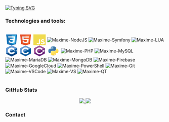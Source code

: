 [![Typing SVG](https://readme-typing-svg.demolab.com?font=Fira+Code&pause=1000&color=6793F7&width=435&lines=Hi%2C+everyone!+I'm+Maxime+.;Welcome+to+my+Github+profile!+)](https://git.io/typing-svg)


### Technologies and tools:

<div style="display: inline_block"><br>
  <img align="center" alt="Maxime-CSS" height="35" width="40" src="https://raw.githubusercontent.com/devicons/devicon/master/icons/css3/css3-original.svg">
  <img align="center" alt="Maxime-HTML" height="35" width="40" src="https://raw.githubusercontent.com/devicons/devicon/master/icons/html5/html5-original.svg">
  <img align="center" alt="Maxime-JS" height="35" width="40" src="https://raw.githubusercontent.com/devicons/devicon/master/icons/javascript/javascript-plain.svg">
  <img align="center" alt="Maxime-NodeJS" height="35" width="40" src="https://cdn.jsdelivr.net/gh/devicons/devicon/icons/nodejs/nodejs-original.svg">
  <img align="center" alt="Maxime-Symfony" height="35" width="40" src="https://cdn.jsdelivr.net/gh/devicons/devicon/icons/symfony/symfony-original.svg">
  <img align="center" alt="Maxime-LUA" height="35" width="40" src="https://cdn.jsdelivr.net/gh/devicons/devicon/icons/lua/lua-original.svg">
  <img align="center" alt="Maxime-CPP" height="35" width="40" src="https://raw.githubusercontent.com/devicons/devicon/master/icons/cplusplus/cplusplus-original.svg">
  <img align="center" alt="Maxime-C" height="35" width="40" src="https://raw.githubusercontent.com/devicons/devicon/master/icons/c/c-original.svg">
  <img align="center" alt="Maxime-Csharp" height="35" width="40" src="https://raw.githubusercontent.com/devicons/devicon/master/icons/csharp/csharp-original.svg">
  <img align="center" alt="Maxime-Python" height="35" width="40" src="https://raw.githubusercontent.com/devicons/devicon/master/icons/python/python-original.svg">
  <img align="center" alt="Maxime-PHP" height="35" width="40" src="https://cdn.jsdelivr.net/gh/devicons/devicon/icons/php/php-plain.svg">
  <img align="center" alt="Maxime-MySQL" height="60" width="40" src="https://cdn.jsdelivr.net/gh/devicons/devicon/icons/mysql/mysql-original-wordmark.svg">
  <img align="center" alt="Maxime-MariaDB" height="35" width="40" src="https://cdn.jsdelivr.net/gh/devicons/devicon/icons/mariadb/mariadb-original.svg">
  <img align="center" alt="Maxime-MongoDB" height="35" width="40" src="https://cdn.jsdelivr.net/gh/devicons/devicon/icons/mongodb/mongodb-original.svg">
  <img align="center" alt="Maxime-Firebase" height="35" width="40" src="https://cdn.jsdelivr.net/gh/devicons/devicon/icons/firebase/firebase-plain.svg">
  <img align="center" alt="Maxime-GoogleCloud" height="35" width="40" src="https://cdn.jsdelivr.net/gh/devicons/devicon/icons/googlecloud/googlecloud-original.svg">
  <img align="center" alt="Maxime-PowerShell" height="35" width="40" src="https://cdn.jsdelivr.net/gh/devicons/devicon/icons/powershell/powershell-original.svg">
  <img align="center" alt="Maxime-Git" height="35" width="40" src="https://cdn.jsdelivr.net/gh/devicons/devicon/icons/git/git-original.svg">
  <img align="center" alt="Maxime-VSCode" height="35" width="40" src="https://cdn.jsdelivr.net/gh/devicons/devicon/icons/vscode/vscode-original.svg">
  <img align="center" alt="Maxime-VS" height="35" width="40" src="https://cdn.jsdelivr.net/gh/devicons/devicon/icons/visualstudio/visualstudio-plain.svg">
  <img align="center" alt="Maxime-QT" height="35" width="40" src="https://cdn.jsdelivr.net/gh/devicons/devicon/icons/qt/qt-original.svg">
</div><br>

### GitHub Stats

<div align="center" style="display: flex; justify-content: center;">
  <a href="https://github.com/Maxime041">
    <img height="195px" src="https://github-readme-stats-rho-seven-14.vercel.app/api?username=Maxime041&show_icons=true&theme=one_dark_pro&include_all_commits=true&count_private=true"/>
    <img height="195px" src="https://github-readme-stats-rho-seven-14.vercel.app/api/top-langs/?username=Maxime041&layout=compact&langs_count=10&theme=one_dark_pro"/>
  </a>
</div>
    
### Contact

<!--<div> 
  <a href="https://www.linkedin.com/in/maxime041" target="_blank"><img src="https://img.shields.io/badge/-LinkedIn-%230077B5?style=for-the-badge&logo=linkedin&logoColor=white" target="_blank"></a> 
  <a href="mailto:Maxime041@gmail.com"><img src="https://img.shields.io/badge/-Gmail-%23333?style=for-the-badge&logo=gmail&logoColor=white" target="_blank"></a>
</div>-->
